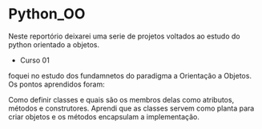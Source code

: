 # Python_OO

Neste reportório deixarei uma serie de projetos voltados ao estudo do python orientado a objetos. 

* Curso 01 

foquei no estudo dos fundamnetos do paradigma a Orientação a Objetos. Os pontos aprendidos foram:

Como definir classes e quais são os membros delas como atributos, métodos e construtores. Aprendi que as classes servem como planta para criar objetos e os métodos encapsulam a implementação.


